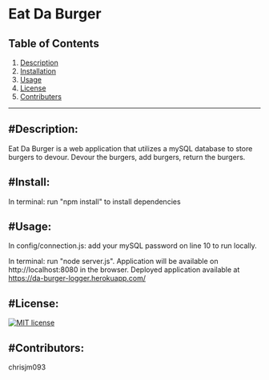 # Eat Da Burger

Table of Contents  
--
1. [Description](#description)
2. [Installation](#install)
3. [Usage](#usage)
4. [License](#license)
5. [Contributers](#contributers)
---
#Description:  
---
Eat Da Burger is a web application that utilizes a mySQL database to store burgers to devour. Devour the burgers, add burgers, return the burgers. 

#Install: 
--  
In terminal: run "npm install" to install dependencies

#Usage: 
-- 
In config/connection.js: add your mySQL password on line 10 to run locally.

In terminal: run "node server.js". Application will be available on http://localhost:8080 in the browser.  Deployed application available at 
https://da-burger-logger.herokuapp.com/

#License: 
-- 
[![MIT license](https://img.shields.io/badge/License-MIT-blue.svg)](https://lbesson.mit-license.org/)

#Contributors: 
-- 
chrisjm093
